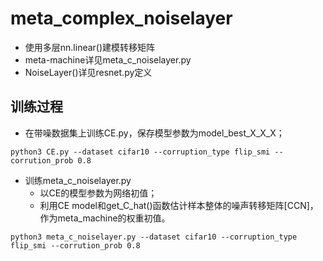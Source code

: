 # meta_complex_noiselayer
* 使用多层nn.linear()建模转移矩阵
* meta-machine详见meta_c_noiselayer.py
* NoiseLayer()详见resnet.py定义

## 训练过程
* 在带噪数据集上训练CE.py，保存模型参数为model_best_X_X_X；
```
python3 CE.py --dataset cifar10 --corruption_type flip_smi --corrution_prob 0.8
```
* 训练meta_c_noiselayer.py
  * 以CE的模型参数为网络初值；
  * 利用CE model和get_C_hat()函数估计样本整体的噪声转移矩阵[CCN]，作为meta_machine的权重初值。
```
python3 meta_c_noiselayer.py --dataset cifar10 --corruption_type flip_smi --corrution_prob 0.8
```
